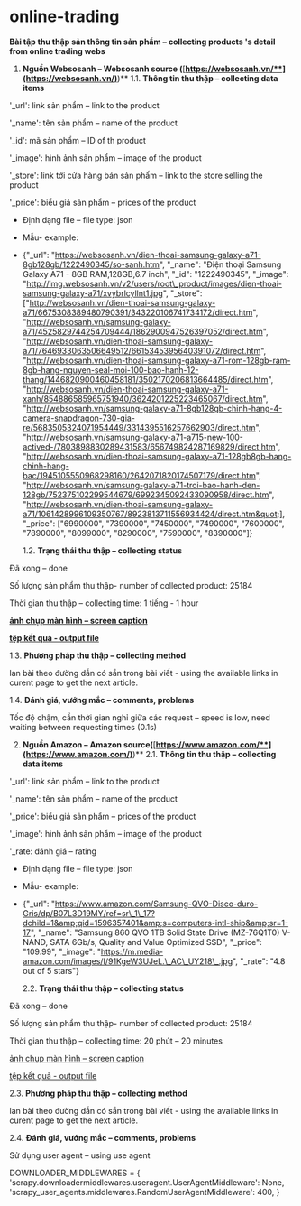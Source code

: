 # online-trading


**Bài tập thu thập sản thông tin sản phẩm – collecting products &#39;s detail from online trading webs**

1. **Nguồn Websosanh – Websosanh source (**[**https://websosanh.vn/**](https://websosanh.vn/)**)**
  1.1. **Thông tin thu thập – collecting data items**

&#39;\_url&#39;: link sản phẩm – link to the product

&#39;\_name&#39;: tên sản phẩm – name of the product

&#39;\_id&#39;: mã sản phẩm – ID of th product

&#39;\_image&#39;: hình ảnh sản phẩm – image of the product

&#39;\_store&#39;: link tới cửa hàng bán sản phấm – link to the store selling the product

&#39;\_price&#39;: biểu giá sản phẩm – prices of the product

- Định dạng file – file type: json
- Mẫu- example:
- {&quot;\_url&quot;: &quot;https://websosanh.vn/dien-thoai-samsung-galaxy-a71-8gb128gb/1222490345/so-sanh.htm&quot;, &quot;\_name&quot;: &quot;Điện thoại Samsung Galaxy A71 - 8GB RAM,128GB,6.7 inch&quot;, &quot;\_id&quot;: &quot;1222490345&quot;, &quot;\_image&quot;: &quot;http://img.websosanh.vn/v2/users/root\_product/images/dien-thoai-samsung-galaxy-a71/xvybrlcyllnt1.jpg&quot;, &quot;\_store&quot;: [&quot;http://websosanh.vn/dien-thoai-samsung-galaxy-a71/6675308389480790391/343220106741734172/direct.htm&quot;, &quot;http://websosanh.vn/samsung-galaxy-a71/4525829744254709444/1862900947526397052/direct.htm&quot;, &quot;http://websosanh.vn/dien-thoai-samsung-galaxy-a71/7646933063506649512/6615345395640391072/direct.htm&quot;, &quot;http://websosanh.vn/dien-thoai-samsung-galaxy-a71-rom-128gb-ram-8gb-hang-nguyen-seal-moi-100-bao-hanh-12-thang/1446820900460458181/3502170206813664485/direct.htm&quot;, &quot;http://websosanh.vn/dien-thoai-samsung-galaxy-a71-xanh/854886585965751940/3624201225223465067/direct.htm&quot;, &quot;http://websosanh.vn/samsung-galaxy-a71-8gb128gb-chinh-hang-4-camera-snapdragon-730-gia-re/5683505324071954449/3314395516257662903/direct.htm&quot;, &quot;http://websosanh.vn/samsung-galaxy-a71-a715-new-100-actived-/7803898830289431583/656749824287169829/direct.htm&quot;, &quot;http://websosanh.vn/dien-thoai-samsung-galaxy-a71-128gb8gb-hang-chinh-hang-bac/1945105550968298160/2642071820174507179/direct.htm&quot;, &quot;http://websosanh.vn/samsung-galaxy-a71-troi-bao-hanh-den-128gb/752375102299544679/6992345092433090958/direct.htm&quot;, &quot;http://websosanh.vn/dien-thoai-samsung-galaxy-a71/1061428996109350767/8923813711556934424/direct.htm&quot;], &quot;\_price&quot;: [&quot;6990000&quot;, &quot;7390000&quot;, &quot;7450000&quot;, &quot;7490000&quot;, &quot;7600000&quot;, &quot;7890000&quot;, &quot;8099000&quot;, &quot;8290000&quot;, &quot;7590000&quot;, &quot;8390000&quot;]}

  1.2. **Trạng thái thu thập – collecting status**

Đã xong – done

Số lượng sản phẩm thu thập- number of collected product: 25184

Thời gian thu thập – collecting time: 1 tiếng - 1 hour

[**ảnh chụp màn hình – screen caption**](https://drive.google.com/file/d/1pBOcAiRVkhBaauGfkHpKTi_5mgaTsW9U/view?usp=sharing)

[**tệp kết quả - output file**](https://drive.google.com/file/d/1SqePngXYBBF7ei69EjPQv-w8cWIAqg5Q/view?usp=drivesdk)

  1.3. **Phương pháp thu thập – collecting method**

lan bài theo đường dẫn có sẵn trong bài viết - using the available links in curent page to get the next article.

  1.4. **Đánh giá, vướng mắc – comments, problems**

Tốc độ chậm, cần thời gian nghỉ giữa các request – speed is low, need waiting between requesting times (0.1s)

2. **Nguồn Amazon – Amazon source(**[**https://www.amazon.com/**](https://www.amazon.com/)**)**
  2.1. **Thông tin thu thập – collecting data items**

&#39;\_url&#39;: link sản phẩm – link to the product

&#39;\_name&#39;: tên sản phẩm – name of the product

&#39;\_price&#39;: biểu giá sản phẩm – prices of the product

&#39;\_image&#39;: hình ảnh sản phẩm – image of the product

&#39;\_rate: đánh giá – rating

- Định dạng file – file type: json
- Mẫu- example:
- {&quot;\_url&quot;: &quot;https://www.amazon.com/Samsung-QVO-Disco-duro-Gris/dp/B07L3D19MY/ref=sr\_1\_17?dchild=1&amp;qid=1596357401&amp;s=computers-intl-ship&amp;sr=1-17&quot;, &quot;\_name&quot;: &quot;Samsung 860 QVO 1TB Solid State Drive (MZ-76Q1T0) V-NAND, SATA 6Gb/s, Quality and Value Optimized SSD&quot;, &quot;\_price&quot;: &quot;109.99&quot;, &quot;\_image&quot;: &quot;https://m.media-amazon.com/images/I/91KgeW3UJeL.\_AC\_UY218\_.jpg&quot;, &quot;\_rate&quot;: &quot;4.8 out of 5 stars&quot;}

  2.2. **Trạng thái thu thập – collecting status**

Đã xong – done

Số lượng sản phẩm thu thập- number of collected product: 25184

Thời gian thu thập – collecting time: 20 phút – 20 minutes

[ảnh chụp màn hình – screen caption](https://drive.google.com/file/d/1IfIc0CRZEyCdeRQ6zYB-wwkQEzWQOcR8/view?usp=sharing)

[tệp kết quả - output file](https://drive.google.com/file/d/1l2uTRP_5LMHe-1g1ExIJswIRcTTtvyEj/view?usp=sharing)

  2.3. **Phương pháp thu thập – collecting method**

lan bài theo đường dẫn có sẵn trong bài viết - using the available links in curent page to get the next article.

  2.4. **Đánh giá, vướng mắc – comments, problems**

Sử dụng user agent – using use agent

DOWNLOADER\_MIDDLEWARES = {
&#39;scrapy.downloadermiddlewares.useragent.UserAgentMiddleware&#39;: None,
&#39;scrapy\_user\_agents.middlewares.RandomUserAgentMiddleware&#39;: 400,
}
